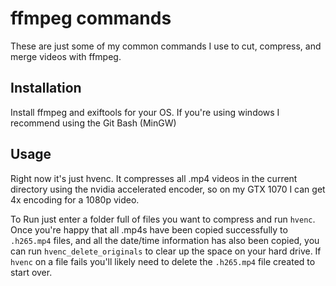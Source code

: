 # ffmpeg commands

These are just some of my common commands I use to cut, compress, and merge videos with ffmpeg.

## Installation

Install ffmpeg and exiftools for your OS. If you're using windows I recommend using the Git Bash (MinGW)

## Usage

Right now it's just hvenc. It compresses all .mp4 videos in the current directory using the nvidia accelerated encoder, so on my GTX 1070 I can get 4x encoding for a 1080p video. 

To Run just enter a folder full of files you want to compress and run `hvenc`. Once you're happy that all .mp4s have been copied successfully to `.h265.mp4` files, and all the date/time information has also been copied, you can run `hvenc_delete_originals` to clear up the space on your hard drive. If `hvenc` on a file fails you'll likely need to delete the `.h265.mp4` file created to start over.
